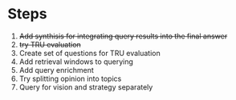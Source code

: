 # Steps
 1. ~~Add synthisis for integrating query results into the final answer~~
 2. ~~try TRU evaluation~~
 3. Create set of questions for TRU evaluation
 4. Add retrieval windows to querying
 5. Add query enrichment
 6. Try splitting opinion into topics
 7. Query for vision and strategy separately